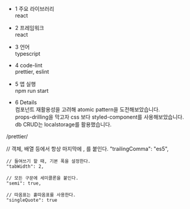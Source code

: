- 1 주요 라이브러리 <Br/>
  react

- 2 프레임워크<Br/>
  react

- 3 언어 <Br/>
  typescript

- 4 code-lint <Br/>
  prettier, eslint

- 5 앱 실행 <Br/>
  npm run start

- 6 Details<Br/>
  컴포넌트 재활용성을 고려해 atomic pattern을 도전해보았습니다. <Br/>
  props-drilling을 막고자 css 보다 styled-component를 사용해보았습니다. <Br/>
  db CRUD는 localstorage를 활용했습니다.

/prettier/

// 객체, 배열 등에서 항상 마지막에 , 를 붙인다.
"trailingComma": "es5",

    // 들여쓰기 할 때, 기본 폭을 설정한다.
    "tabWidth": 2,

    // 모든 구문에 세미콜론을 붙인다.
    "semi": true,

    // 따옴표는 홑따옴표를 사용한다.
    "singleQuote": true
